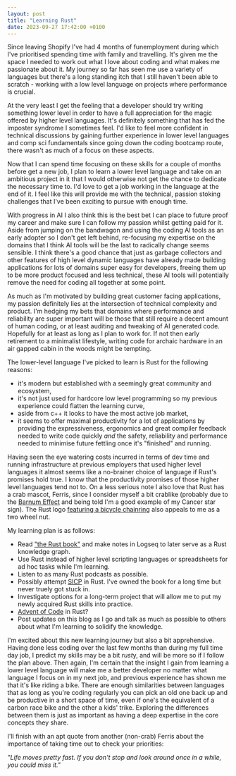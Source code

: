```yaml
---
layout: post
title: "Learning Rust"
date: 2023-09-27 17:42:00 +0100
---
```


Since leaving Shopify I've had 4 months of funemployment during which I've prioritised spending time with family and travelling. It's given me the space I needed to work out what I love about coding and what makes me passionate about it. My journey so far has seen me use a variety of languages but there's a long standing itch that I still haven't been able to scratch - working with a low level language on projects where performance is crucial.

At the very least I get the feeling that a developer should try writing something lower level in order to have a full appreciation for the magic offered by higher level languages. It's definitely something that has fed the imposter syndrome I sometimes feel.
I'd like to feel more confident in technical discussions by gaining further experience in lower level languages and comp sci fundamentals since going down the coding bootcamp route, there wasn't as much of a focus on these aspects.

Now that I can spend time focusing on these skills for a couple of months before get a new job, I plan to learn a lower level language and take on an ambitious project in it that I would otherwise not get the chance to dedicate the necessary time to. I'd love to get a job working in the language at the end of it. I feel like this will provide me with the technical, passion stoking challenges that I've been exciting to pursue with enough time.

With progress in AI I also think this is the best bet I can place to future proof my career and make sure I can follow my passion whilst getting paid for it. Aside from jumping on the bandwagon and using the coding AI tools as an early adopter so I don't get left behind, re-focusing my expertise on the domains that I think AI tools will be the last to radically change seems sensible. I think there's a good chance that just as garbage collectors and other features of high level dynamic languages have already made building applications for lots of domains super easy for developers, freeing them up to be more product focused and less technical, these AI tools will potentially remove the need for coding all together at some point.

As much as I'm motivated by building great customer facing applications, my passion definitely lies at the intersection of technical complexity and product. I'm hedging my bets that domains where performance and reliability are super important will be those that still require a decent amount of human coding, or at least auditing and tweaking of AI generated code. Hopefully for at least as long as I plan to work for. If not then early retirement to a minimalist lifestyle, writing code for archaic hardware in an air gapped cabin in the woods might be tempting.

The lower-level language I've picked to learn is Rust for the following reasons:

- it's modern but established with a seemingly great community and ecosystem,
- it's not just used for hardcore low level programming so my previous experience could flatten the learning curve,
- aside from c++ it looks to have the most active job market,
- it seems to offer maximal productivity for a lot of applications by providing the expressiveness, ergonomics and great compiler feedback needed to write code quickly _and_ the safety, reliability and performance needed to minimise future fettling once it's "finished" and running.

Having seen the eye watering costs incurred in terms of dev time and running infrastructure at previous employers that used higher level languages it almost seems like a no-brainer choice of language if Rust's promises hold true. I know that the productivity promises of those higher level languages tend not to. On a less serious note I also love that Rust has a crab mascot, Ferris, since I consider myself a bit crablike (probably due to the [Barnum Effect](https://en.wikipedia.org/wiki/Barnum_effect) and being told I'm a good example of my Cancer star sign). The Rust logo [featuring a bicycle chainring](https://bugzilla.mozilla.org/show_bug.cgi?id=680521) also appeals to me as a two wheel nut.

My learning plan is as follows:

- Read ["the Rust book"](https://doc.rust-lang.org/stable/book/) and make notes in Logseq to later serve as a Rust knowledge graph.
- Use Rust instead of higher level scripting languages or spreadsheets for ad hoc tasks while I'm learning.
- Listen to as many Rust podcasts as possible.
- Possibly attempt [SICP](https://mitp-content-server.mit.edu/books/content/sectbyfn/books_pres_0/6515/sicp.zip/index.html) in Rust. I've owned the book for a long time but never truely got stuck in.
- Investigate options for a long-term project that will allow me to put my newly acquired Rust skills into practice.
- [Advent of Code](https://adventofcode.com/) in Rust?
- Post updates on this blog as I go and talk as much as possible to others about what I'm learning to solidify the knowledge.

I'm excited about this new learning journey but also a bit apprehensive. Having done less coding over the last few months than during my full time day job, I predict my skills may be a bit *rust*y, and will be more so if I follow the plan above. Then again, I'm certain that the insight I gain from learning a lower level language will make me a better developer no matter what language I focus on in my next job, and previous experience has shown me that it's like riding a bike. There are enough similarities between languages that as long as you're coding regularly you can pick an old one back up and be productive in a short space of time, even if one's the equivalent of a carbon race bike and the other a kids' trike. Exploring the differences between them is just as important as having a deep expertise in the core concepts they share.

I'll finish with an apt quote from another (non-crab) Ferris about the importance of taking time out to check your priorities:

_"Life moves pretty fast. If you don't stop and look around once in a while, you could miss it."_
